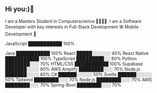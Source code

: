 ## Hi you:)👋
I am a Masters Student in Computerscience 🥸👨🏾‍💻. I am a Software Developer with key interests in Full-Stack Development 🕸 Mobile Development 📲

  


JavaScript   ███████████   100%

Java         ███████████   100%
React        █████░░░░░░   40%
React Native ███████████   100%
TypeScript   █████████░░   80%
Python       ████████░░░   70%
HTML/CSS     ███████████   100%
Supabase     ███████░░░░   60%
AWS Amplify  ████████░░░   70%
Node.js      ███████░░░░   60%
C#           ██████░░░░░   50%
Svelte       ██████░░░░░   50%
Tailwind     ████████░░░   70%
Node.js      ████████░░░   70%
AWS          ████████░░░   70%
Spring-Boot  ████████░░░   70%
<!--
**IbrahimAbduqani/IbrahimAbduqani** is a ✨ _special_ ✨ repository because its `README.md` (this file) appears on your GitHub profile.

Here are some ideas to get you started:

- 🔭 I’m currently working on ...
- 🌱 I’m currently learning ...
- 👯 I’m looking to collaborate on ...
- 🤔 I’m looking for help with ...
- 💬 Ask me about ...
- 📫 How to reach me: ...
- 😄 Pronouns: ...
- ⚡ Fun fact: ...
-->

